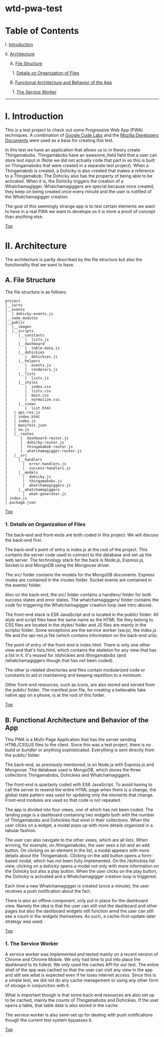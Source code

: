 # wtd-pwa-test
<a name="toc"></a>
----

# Table of Contents

I. [Introduction](#intro)

II. [Architecture](#architecture)

&nbsp;&nbsp;&nbsp;&nbsp;A. [File Structure](#f-struct)

&nbsp;&nbsp;&nbsp;&nbsp;&nbsp;&nbsp;1. [Details on Organization of Files](#f-struct-dets)

&nbsp;&nbsp;&nbsp;&nbsp;B. [Functional Architecture and Behavior of the App](#func-arch)

&nbsp;&nbsp;&nbsp;&nbsp;&nbsp;&nbsp;1. [The Service Worker](#sw)

----

<a name="intro"></a>
# I. Introduction

This is a test project to check out some Progressive Web App (PWA) techniques. A combination of [Google Code Labs](https://developers.google.com/web/fundamentals/codelabs/your-first-pwapp/) and the [Mozilla Developers Documents](https://developer.mozilla.org/en-US/docs/Web/Apps/Progressive) were used as a base for creating this test.

In this test we have an application that allows us to in theory create Thingamabobs. Thingamabobs have an awesome_field field that a user can store text input in (Note we did not actually code that part in so this is built on Thingamabobs that were created in a separate test project). When a Thingamabob is created, a Dohicky is also created that makes a reference to a Thingamabob. The Dohicky also has the property of being able to be activated. When it is, the Dohicky triggers the creation of a Whatchamagigger. Whatchamagiggers are special because once created, they keep on being created once every minute and the user is notified of the Whatchamagigger creation.

The goal of this seemingly strange app is to test certain elements we want to have in a real PWA we want to develope so it is more a proof of concept than anything else.

[Top](#toc)

<a name="architecture"></a>
# II. Architecture

The architecture is partly described by the file structure but also the functionality that we want to have.

<a name="f-struct"></a>
## A. File Structure

The file structure is as follows:

```
project
|__certs
|__events
|  | dohicky-events.js
|__node_modules
|__public
|  |__images
|  |__scripts
|     |__constants
|        |  lists.js
|     |__dashboard
|        |  table-data.js
|     |__dohickies
|        |  dohickies.js
|     |__helpers
|        |  events.js
|        |  renderers.js
|     |__lists
|        |  lists.js
|     |__styles
|        |  index.css
|        |  lists.css
|        |  main.css
|        |  normalize.css
|     |__views
|        |  list.html
|   | api-res.js
|   | index.html
|   | index.js
|   | manifest.json
|   | sw.js
|   |__routes
|      |  dashboard-router.js
|      |  dohicky-router.js
|      |  thingamabob-router.js
|      |  whatchamagigger-router.js
|   |__src
|     |__handlers
|       |  error-handlers.js
|       |  success-handlers.js
|     |__models
|       |  dohicky.js
|       |  thingamabobs.js
|       |  whatchamagiggers.js
|     |__whatchamagiggers
|       |  what-generator.js
| index.js
| package.json
```

[Top](#toc)

<a name="f-struct-dets"></a>
### 1. Details on Organization of Files

The back-end and front-ends are both coded in this project. We will discuss the back-end first.

The back-end's point of entry is index.js at the root of the project. This contains the server code used to connect to the database and set up the web server. The technology stack for the back is Node.js, Express.js, Socket.io and MongoDB using the Mongoose driver.

The src/ folder contains the models for the MongoDB documents. Express routes are contained in the /routes folder. Socket events are contained in the events/ folder.

Also on the back-end, the src/ folder contains a handlers/ folder for both success states and error states. The whatchamagiggers/ folder contains the code for triggering the Whatchamagigger creation loop (see intro above).

The front-end stack is ES6 JavaScript and is located in the public/ folder. All style and script files have the same name as the HTML file they belong to. CSS files are located in the styles/ folder and JS files are mainly in the scripts/ folder. Some exceptions are the service worker (sw.js), the index.js file and the api-res.js file (which contains information on the back-end urls).

The point of entry of the front-end is index.html. There is only one other view and that's lists.html, which contains the skeleton for any view that has a list in it. It's reused for /dohickies and /thingamabobs (and /whatchamagiggers though that has not been coded).

The other js-related directories and files contain modularized code or constants to aid in maintaining and keeping repetition to a minimum.

Other front-end resources, such as icons, are also stored and served from the public/ folder. The manifest.json file, for creating a believable fake native app on a phone, is at the root of this folder.

[Top](#toc)

<a name="func-arch"></a>
## B. Functional Architecture and Behavior of the App

This PWA is a Multi-Page Application that has the server sending HTML/CSS/JS files to the client. Since this was a test project, there is no build or bundler or anything sophisticated. Everything is sent directly from the public/ folder.

The back-end, as previously mentioned, is on Node.js with Express.js and Mongoose. The database used is MongoDB, which stores the three collections Thingamabobs, Dohickies and Whatchamagiggers.

The front-end is spartanly coded with ES6 JavaScript. To avoid having to call the server to resend the entire HTML page when there is a change, the global state pattern was used for updating only the elements that change. Front-end modules are used so that code is not repeated.

The app is divided into four views, one of which has not been coded. The landing page is a dashboard containing two widgets both with the number of Thingamabobs and Dohickies that exist in their collections. When the user clicks on a widget, a modal pops up with more details organized in a tabular fashion.

The user can also navigate to the other views, which are all lists. When arriving, for example, on /thingamabobs, the user sees a list and an add button. On clicking on an element in the list, a modal appears with more details about the Thingamabob. Clicking on the add button opens a form-based modal, which has not been fully implemented. On the /dohickies list view, clicking on a dohicky opens a modal not only with more information on the Dohicky but also a play button. When the user clicks on the play button, the Dohicky is activated and a Whatchamagigger creation loop is triggered.

Each time a new Whatchamagigger is created (once a minute), the user receives a push notification about the fact.

There is also an offline component, only put in place for the dashboard view. Namely the idea is that the user can still visit the dashboard and other pages but also the dashboard widgets still function annd the user can still see a count in the widgets themselves. As such, a cache-first-update-later strategy was used.

[Top](#toc)

<a name="sw"></a>
### 1. The Service Worker

A service worker was implemented and tested mainly on a recent version of Chrome and Chrome Mobile. We only had time to put into place the dashboard to its fullest. We only used the caches API for our test. The entire shell of the app was cached so that the user can visit any view in the app and still see what is expected even if he loses internet access. Since this is a simple test, we did not do any cache management or using any other form of storage in conjunction with it. 

What is important though is that some back-end resources are also set up to be cached, mainly the counts of Thingamabobs and Dohickies. If the user opens a table, that table data is also stored in the cache.

The service worker is also semi-set up for dealing with push notifications though the current test system bypasses it.

[Top](#toc)
